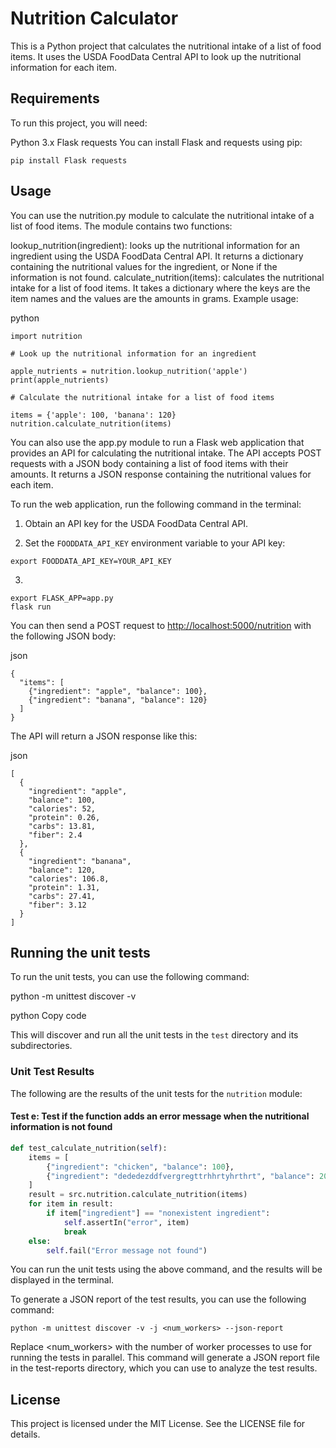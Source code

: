 # Nutrition Calculator

This is a Python project that calculates the nutritional intake of a list of food items. It uses the USDA FoodData Central API to look up the nutritional information for each item.

## Requirements
To run this project, you will need:

Python 3.x
Flask
requests
You can install Flask and requests using pip:

```
pip install Flask requests
```

## Usage

You can use the nutrition.py module to calculate the nutritional intake of a list of food items. The module contains two functions:

lookup_nutrition(ingredient): looks up the nutritional information for an ingredient using the USDA FoodData Central API. It returns a dictionary containing the nutritional values for the ingredient, or None if the information is not found.
calculate_nutrition(items): calculates the nutritional intake for a list of food items. It takes a dictionary where the keys are the item names and the values are the amounts in grams.
Example usage:

python

```
import nutrition

# Look up the nutritional information for an ingredient

apple_nutrients = nutrition.lookup_nutrition('apple')
print(apple_nutrients)

# Calculate the nutritional intake for a list of food items

items = {'apple': 100, 'banana': 120}
nutrition.calculate_nutrition(items)
```

You can also use the app.py module to run a Flask web application that provides an API for calculating the nutritional intake. The API accepts POST requests with a JSON body containing a list of food items with their amounts. It returns a JSON response containing the nutritional values for each item.

To run the web application, run the following command in the terminal:

1. Obtain an API key for the USDA FoodData Central API.

2. Set the `FOODDATA_API_KEY` environment variable to your API key:

```
export FOODDATA_API_KEY=YOUR_API_KEY
```
3. 
```
export FLASK_APP=app.py
flask run
```

You can then send a POST request to <http://localhost:5000/nutrition> with the following JSON body:

json

```
{
  "items": [
    {"ingredient": "apple", "balance": 100},
    {"ingredient": "banana", "balance": 120}
  ]
}
```

The API will return a JSON response like this:

json

```
[
  {
    "ingredient": "apple",
    "balance": 100,
    "calories": 52,
    "protein": 0.26,
    "carbs": 13.81,
    "fiber": 2.4
  },
  {
    "ingredient": "banana",
    "balance": 120,
    "calories": 106.8,
    "protein": 1.31,
    "carbs": 27.41,
    "fiber": 3.12
  }
]
```

## Running the unit tests

To run the unit tests, you can use the following command:

python -m unittest discover -v

python
Copy code

This will discover and run all the unit tests in the `test` directory and its subdirectories.

### Unit Test Results

The following are the results of the unit tests for the `nutrition` module:

#### Test e: Test if the function adds an error message when the nutritional information is not found

```python
def test_calculate_nutrition(self):
    items = [
        {"ingredient": "chicken", "balance": 100},
        {"ingredient": "dededezddfvergregttrhhrtyhrthrt", "balance": 200}
    ]
    result = src.nutrition.calculate_nutrition(items)
    for item in result:
        if item["ingredient"] == "nonexistent ingredient":
            self.assertIn("error", item)
            break
    else:
        self.fail("Error message not found")
```

You can run the unit tests using the above command, and the results will be displayed in the terminal.

To generate a JSON report of the test results, you can use the following command:

```
python -m unittest discover -v -j <num_workers> --json-report
```

Replace <num_workers> with the number of worker processes to use for running the tests in parallel. This command will generate a JSON report file in the test-reports directory, which you can use to analyze the test results.

## License

This project is licensed under the MIT License. See the LICENSE file for details.
